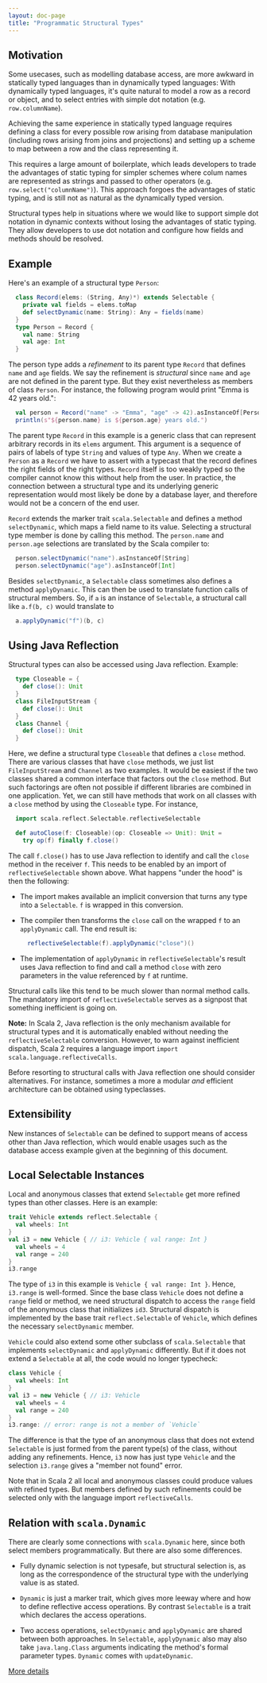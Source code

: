 ```yaml
---
layout: doc-page
title: "Programmatic Structural Types"
---
```


## Motivation

Some usecases, such as modelling database access, are more awkward in
statically typed languages than in dynamically typed languages: With
dynamically typed languages, it's quite natural to model a row as a
record or object, and to select entries with simple dot notation (e.g.
`row.columnName`).

Achieving the same experience in statically typed
language requires defining a class for every possible row arising from
database manipulation (including rows arising from joins and
projections) and setting up a scheme to map between a row and the
class representing it.

This requires a large amount of boilerplate, which leads developers to
trade the advantages of static typing for simpler schemes where colum
names are represented as strings and passed to other operators (e.g.
`row.select("columnName")`). This approach forgoes the advantages of
static typing, and is still not as natural as the dynamically typed
version.

Structural types help in situations where we would like to support
simple dot notation in dynamic contexts without losing the advantages
of static typing. They allow developers to use dot notation and
configure how fields and methods should be resolved.

## Example

Here's an example of a structural type `Person`:
```scala
  class Record(elems: (String, Any)*) extends Selectable {
    private val fields = elems.toMap
    def selectDynamic(name: String): Any = fields(name)
  }
  type Person = Record {
    val name: String
    val age: Int
  }
```
The person type adds a _refinement_ to its parent type `Record` that defines `name` and `age` fields. We say the refinement is _structural_ since  `name` and `age` are not defined in the parent type. But they exist nevertheless as members of class `Person`. For instance, the following
program would print  "Emma is 42 years old.":
```scala
  val person = Record("name" -> "Emma", "age" -> 42).asInstanceOf[Person]
  println(s"${person.name} is ${person.age} years old.")
```
The parent type `Record` in this example is a generic class that can represent arbitrary records in its `elems` argument. This argument is a
sequence of pairs of labels of type `String` and values of type `Any`.
When we create a `Person` as a `Record` we have to assert with a typecast
that the record defines the right fields of the right types. `Record`
itself is too weakly typed so the compiler cannot know this without
help from the user. In practice, the connection between a structural type
and its underlying generic representation would most likely be done by
a database layer, and therefore would not be a concern of the end user.

`Record` extends the marker trait `scala.Selectable` and defines
a method `selectDynamic`, which maps a field name to its value.
Selecting a structural type member is done by calling this method.
The `person.name` and `person.age` selections are translated by
the Scala compiler to:
```scala
  person.selectDynamic("name").asInstanceOf[String]
  person.selectDynamic("age").asInstanceOf[Int]
```

Besides `selectDynamic`, a `Selectable` class sometimes also defines a method `applyDynamic`. This can then be used to translate function calls of structural members. So, if `a` is an instance of `Selectable`, a structural call like `a.f(b, c)` would translate to
```scala
  a.applyDynamic("f")(b, c)
```

## Using Java Reflection

Structural types can also be accessed using Java reflection. Example:
```scala
  type Closeable = {
    def close(): Unit
  }
  class FileInputStream {
    def close(): Unit
  }
  class Channel {
    def close(): Unit
  }
```
Here, we define a structural type `Closeable` that defines a `close` method. There are various classes that have `close` methods, we just list `FileInputStream` and `Channel` as two examples. It would be easiest if the two classes shared a common interface that factors out the `close` method. But such factorings are often not possible if different libraries are combined in one application. Yet, we can still have methods that work on
all classes with a `close` method by using the `Closeable` type. For instance,
```scala
  import scala.reflect.Selectable.reflectiveSelectable

  def autoClose(f: Closeable)(op: Closeable => Unit): Unit =
    try op(f) finally f.close()
```
The call `f.close()` has to use Java reflection to identify and call the `close` method in the receiver `f`. This needs to be enabled by an import
of `reflectiveSelectable` shown above. What happens "under the hood" is then the following:

 - The import makes available an implicit conversion that turns any type into a
   `Selectable`. `f` is wrapped in this conversion.

 - The compiler then transforms the `close` call on the wrapped `f`
   to an `applyDynamic` call. The end result is:

   ```scala
     reflectiveSelectable(f).applyDynamic("close")()
   ```
 - The implementation of `applyDynamic` in `reflectiveSelectable`'s result
uses Java reflection to find and call a method `close` with zero parameters in the value referenced by `f` at runtime.

Structural calls like this tend to be much slower than normal method calls. The mandatory import of `reflectiveSelectable` serves as a signpost that something inefficient is going on.

**Note:** In Scala 2, Java reflection is the only mechanism available for structural types and it is automatically enabled without needing the
`reflectiveSelectable` conversion. However, to warn against inefficient
dispatch, Scala 2 requires a language import `import scala.language.reflectiveCalls`.

Before resorting to structural calls with Java reflection one should consider alternatives. For instance, sometimes a more a modular _and_ efficient architecture can be obtained using typeclasses.

## Extensibility

New instances of `Selectable` can be defined to support means of
access other than Java reflection, which would enable usages such as
the database access example given at the beginning of this document.

## Local Selectable Instances

Local and anonymous classes that extend `Selectable` get more refined types
than other classes. Here is an example:
```scala
trait Vehicle extends reflect.Selectable {
  val wheels: Int
}
val i3 = new Vehicle { // i3: Vehicle { val range: Int }
  val wheels = 4
  val range = 240
}
i3.range
```
The type of `i3` in this example is `Vehicle { val range: Int }`. Hence,
`i3.range` is well-formed. Since the base class `Vehicle` does not define a `range` field or method, we need structural dispatch to access the `range` field of the anonymous class that initializes `id3`. Structural dispatch
is implemented by the base trait `reflect.Selectable` of `Vehicle`, which
defines the necessary `selectDynamic` member.

`Vehicle` could also extend some other subclass of `scala.Selectable` that implements `selectDynamic` and `applyDynamic` differently. But if it does not extend a `Selectable` at all, the code would no longer typecheck:
```scala
class Vehicle {
  val wheels: Int
}
val i3 = new Vehicle { // i3: Vehicle
  val wheels = 4
  val range = 240
}
i3.range: // error: range is not a member of `Vehicle`
```
The difference is that the type of an anonymous class that does not extend `Selectable` is just formed from the parent type(s) of the class, without
adding any refinements. Hence, `i3` now has just type `Vehicle` and the selection `i3.range` gives a "member not found" error.

Note that in Scala 2 all local and anonymous classes could produce values with refined types. But
members defined by such refinements could be selected only with the language import
`reflectiveCalls`.

## Relation with `scala.Dynamic`

There are clearly some connections with `scala.Dynamic` here, since
both select members programmatically. But there are also some
differences.

- Fully dynamic selection is not typesafe, but structural selection
  is, as long as the correspondence of the structural type with the
  underlying value is as stated.

- `Dynamic` is just a marker trait, which gives more leeway where and
  how to define reflective access operations. By contrast
  `Selectable` is a trait which declares the access operations.

- Two access operations, `selectDynamic` and `applyDynamic` are shared
  between both approaches. In `Selectable`, `applyDynamic` also may also take
  `java.lang.Class` arguments indicating the method's formal parameter types.
  `Dynamic` comes with `updateDynamic`.

[More details](structural-types-spec.md)
